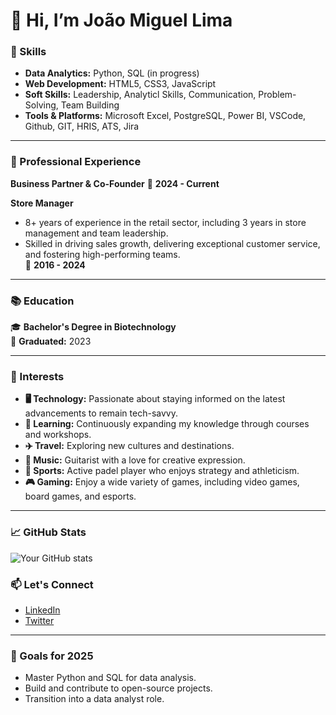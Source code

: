 # 👋 Hi, I’m João Miguel Lima

### 🌟 Skills
- **Data Analytics:** Python, SQL (in progress)
- **Web Development:** HTML5, CSS3, JavaScript   
- **Soft Skills:** Leadership, Analyticl Skills, Communication, Problem-Solving, Team Building  
- **Tools & Platforms:** Microsoft Excel, PostgreSQL, Power BI, VSCode, Github, GIT, HRIS, ATS, Jira 
---

### 💼 Professional Experience
**Business Partner & Co-Founder**
  📅 **2024 - Current** 

**Store Manager**  
- 8+ years of experience in the retail sector, including 3 years in store management and team leadership.  
- Skilled in driving sales growth, delivering exceptional customer service, and fostering high-performing teams.  
📅 **2016 - 2024**

---

### 📚 Education
🎓 **Bachelor's Degree in Biotechnology**  
📅 **Graduated:** 2023  

---

### 🎯 Interests
- **🖥️ Technology:** Passionate about staying informed on the latest advancements to remain tech-savvy.  
- **🧠 Learning:** Continuously expanding my knowledge through courses and workshops.  
- **✈️ Travel:** Exploring new cultures and destinations.  
- **🎵 Music:** Guitarist with a love for creative expression.  
- **🎾 Sports:** Active padel player who enjoys strategy and athleticism.  
- **🎮 Gaming:** Enjoy a wide variety of games, including video games, board games, and esports.  

---

### 📈 GitHub Stats
![Your GitHub stats](https://github-readme-stats.vercel.app/api?username=srdobolo&show_icons=true&theme=radical)

### 📫 Let's Connect
- [LinkedIn](https://www.linkedin.com/in/joaomiguellima/)  
- [Twitter](https://x.com/srdobolo)  

---

### 🚀 Goals for 2025
- Master Python and SQL for data analysis.  
- Build and contribute to open-source projects.  
- Transition into a data analyst role.  
